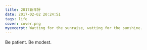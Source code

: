 ```yaml
---
title: 2017新年好
date: 2017-02-02 20:24:51
tags: life
cover: cover.png
myexcerpt: Watting for the sunraise, watting for the sunshine.
---
```


Be patient. Be modest.

